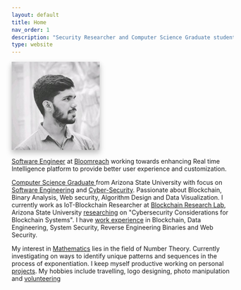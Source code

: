 ```yaml
---
layout: default
title: Home
nav_order: 1
description: "Security Researcher and Computer Science Graduate student at Arizona State University. A passionate Coder, Web developer, Cybersecurity Enthusiast and gamer."
type: website
---
```


<style>
  .hidden{
    color: white;
    user-select: none;
  }
  .down { 
  position: fixed;
  bottom: 20px;
  right: 30px;
  z-index: 99;
  font-size: 18px;
  border: none;
  outline: none;
  padding: 10px;
  border-radius: 25px;
  background-image: linear-gradient(#4593fb, #227efa);
  background-color: #227efa;
  opacity: 0.75;
}
.direction{
  opacity: 0.5;
}
.down:hover {
  animation: none;
  /* opacity: 0.75; */
  box-shadow:
  0 2.8px 2.2px rgba(0, 0, 0, 0.034),
  0 6.7px 5.3px rgba(0, 0, 0, 0.048),
  0 12.5px 10px rgba(0, 0, 0, 0.06),
  0 22.3px 17.9px rgba(0, 0, 0, 0.072),
  0 41.8px 33.4px rgba(0, 0, 0, 0.086),
  0 100px 80px rgba(0, 0, 0, 0.12);
}
.notification {
  animation: blinkingText 0.5s infinite;
  cursor: pointer;
}
@keyframes notification {
  0% {
    opacity: 0.50;
  }  
  50% {
    opacity: 1;
  }  
  100% {
    opacity: 0.50;
  }
}
.blinking {
  animation: blinkingText 1.0s infinite;
  cursor: pointer;
}
.no-blinking {
  animation: none;
  cursor: pointer;
}
@keyframes blinkingText {
  0% {
    opacity: 0.35;
  }
  25% {
    opacity: 0.5;
  }
  50% {
    opacity: 0.70;
  }
  75% {
    opacity: 0.5;
  }
  100% {
    opacity: 0.35;
  }
}
a img
{
  border: 0 none;
}
.image-link
{
  text-decoration: none;
}

.last-item{
  -webkit-mask-image: -webkit-gradient(linear, left top, left bottom, from(rgba(0,0,0,0.75)), to(rgba(0,0,0,0))) !important;
}

.label-items {
  display: flex;
  justify-content: space-between;
  margin-bottom: 0px;
  span {
    color: #666;
  }
}
.progress {
  height: 8px !important;
  margin-bottom: 15px;
}
.progress-bar-ad {
/* background: -webkit-linear-gradient(left, #f2d082 25%, #64f272 75%) !important; */
}
.progress-bar-in {
/* background: -webkit-linear-gradient(left, #f2d082 25%, #f29696 75%) !important; */
}
.progress-bar-be {
/* background: -webkit-linear-gradient(left, #f2d082 25%, #f2c8c8 75%) !important; */
}
</style>

<!-- ![Direction](../../assets/images/arrow-down.png){: .img-responsive .blinking .direction .down} -->


<div class="bootstrap-iso">  
  <!-- <div class="card mb-5" style="box-shadow:  0px 0px 15px 5px rgba(0, 0, 0, 0.075) !important; border-radius: 5px;"> -->
      <div class="card mb-3" style="box-shadow:  0px 0px 0px 0px rgba(0, 0, 0, 0.0) !important; border-radius: 0px; border: 0px; background-color:transparent !important;">
      <!-- <div class="text-center card-header">
          <h4><span style="font-size: 20px"><strong>Atit Gaonkar</strong></span></h4>
      </div> -->
      <div class="card-body">
          <div class="row">            
              <div class="col-xl-5 col-md-5 mb-0 text-center my-auto">
                  <!-- <img alt='Logo - Atit Gaonkar' src="/assets/images/logo.svg" width="100px"> -->
                  <img src="assets/images/atit-gaonkar.jpg" class="img-fluid z-depth-1 rounded-circle shadow atit-intro" alt="Atit Gaonkar" style="box-shadow: 0 5px 10px 0 rgba(0,0,0,0.16),0 8px 15px 0 rgba(0,0,0,0.12) !important;">
                  <div class='col-12 text-center mt-5'>
                  <a href="mailto:atit.sgaonkar@gmail.com" class="fas fa-envelope fs-6 mb-4 mb-md-0 mr-4" target="_blank" alt="Email"></a>
                  <a href="https://www.linkedin.com/in/atit-gaonkar/" class="fab fa-linkedin fs-6 mb-4 mb-md-0 mr-4 " target="_blank" style="" alt="LinkedIn"></a>
                  <a href="https://github.com/asgaonkar" class="fab fa-github fs-6 mb-4 mb-md-0 mr-4" target="_blank" alt="Github"></a>
                  <a href="https://www.instagram.com/atit.sgaonkar/" class="fab fa-instagram fs-6 mb-4 mb-md-0" target="_blank" alt="Instagram"></a>                  
                  </div>
                  <!-- <img src="assets/images/logo.png" class="img-fluid z-depth-1" width="10%" alt="Atit-Gaonkar"> -->
              </div>
              <div class="col-xl-7 col-md-7 mb-0">                  
                  <!-- <h5 class="card-title">Special title treatment</h5> -->
                  <!-- <p class="card-text">With supporting text below as a natural lead-in to additional content.</p> -->
                  <p class="card-text mt-2"><a href="work_experience">Software Engineer</a> at <a href="https://www.bloomreach.com/" target="_blank">Bloomreach</a> working towards enhancing Real time Intelligence platform to provide better user experience and customization. </p>
                  <p class="card-text mt-2"><a href="education">Computer Science Graduate </a> from Arizona State University with focus on <a href="work_experience">Software Engineering</a> and <a href="certification">Cyber-Security</a>. Passionate about Blockchain, Binary Analysis, Web security, Algorithm Design and Data Visualization. I currently work as IoT-Blockchain Researcher at <a href="https://blockchain.asu.edu/" target='blank'>Blockchain Research Lab</a>, Arizona State University <a href="research">researching</a> on "Cybersecurity Considerations for Blockchain Systems". I have <a href="work_experience">work experience</a> in Blockchain, Data Engineering, System Security, Reverse Engineering Binaries and Web Security.</p>
                  <p class="card-text">My interest in <a href="research">Mathematics</a> lies in the field of Number Theory. Currently investigating on ways to identify unique patterns and sequences in the process of exponentiation. I keep myself productive working on personal <a href="projects">projects</a>. My hobbies include travelling, logo designing, photo manipulation and <a href="volunteering">volunteering</a></p>
                  <!-- <a href="resume" class="btn mb-2 mr-2 mt-0 resume" target="blank" style="color:white; background-color: gray !important; cursor: no-drop" title="View Resume">Resume (Online)</a> -->                  
              </div>
          </div>
      </div>
  </div>       
</div>

<script src="https://kit.fontawesome.com/a773360a89.js" crossorigin="anonymous"></script>

<!-- You will often find me <span id="typewriter"></span>
{: .fs-5} -->


<script src="https://code.jquery.com/jquery-3.4.1.slim.min.js" integrity="sha384-J6qa4849blE2+poT4WnyKhv5vZF5SrPo0iEjwBvKU7imGFAV0wwj1yYfoRSJoZ+n" crossorigin="anonymous"></script>
<script src="https://cdn.jsdelivr.net/npm/popper.js@1.16.0/dist/umd/popper.min.js" integrity="sha384-Q6E9RHvbIyZFJoft+2mJbHaEWldlvI9IOYy5n3zV9zzTtmI3UksdQRVvoxMfooAo" crossorigin="anonymous"></script>
<script src="https://stackpath.bootstrapcdn.com/bootstrap/4.4.1/js/bootstrap.min.js" integrity="sha384-wfSDF2E50Y2D1uUdj0O3uMBJnjuUD4Ih7YwaYd1iqfktj0Uod8GCExl3Og8ifwB6" crossorigin="anonymous"></script>
<script src="https://unpkg.com/aos@next/dist/aos.js"></script>
<script>
    $(window).on('load', function() {
        $(window).scrollTop(0);              
        $('.main-content-wrap').scrollTop(0);
        for (var i =0; i<$('.progress').length; i++)
        {
          $('.progress')[i].children[0].classList.add('bg-success');
        }
        $('.main-content-wrap').on('scroll', function() {
          if(document.getElementsByClassName('direction')[0].getAttribute("src").split('-')[1].split('.')[0] == "up")
          {
            document.getElementsByClassName('direction')[0].classList.remove("blinking");
            document.getElementsByClassName('direction')[0].classList.add("no-blinking");
          }
          if ($('.main-content-wrap').scrollTop() >= 100.0) {
            document.getElementsByClassName('direction')[0].setAttribute("src","../../assets/images/arrow-up.png");
          }
          else
          {
            document.getElementsByClassName('direction')[0].setAttribute("src","../../assets/images/arrow-down.png");
          }
          console.log("Scrolled");
      });
      $('.load-more').on('click', function() {
        if ($(this)[0].innerHTML[0]=='M'){
          for(var i=0;i<$('.load-more').length;i++){
          $('.load-more')[i].parentNode.parentNode.getElementsByClassName('last-item-handle')[0].classList.add("last-item");
          $('.load-more')[i].parentNode.parentNode.getElementsByClassName('hides')[0].style.display='none';
          $('.load-more')[i].innerHTML = 'More<i class="fas fa-angle-down fs-7 ml-2" style="vertical-align: middle;" aria-hidden="true"></i>';
          $('.load-more')[i].classList.remove('btn-green');
          $('.load-more')[i].classList.add('btn-blue');
        };
        }
        if ($(this)[0].innerHTML[0]=='M')
        {
          $(this)[0].parentNode.parentNode.getElementsByClassName('last-item-handle')[0].classList.remove("last-item");
          $(this)[0].parentNode.parentNode.getElementsByClassName('hides')[0].style.display='block';
          $(this)[0].innerHTML = 'Less<i class="fas fa-angle-up fs-7 ml-2" style="vertical-align: middle;" aria-hidden="true"></i>';
          $(this)[0].classList.add('btn-green');
          $(this)[0].classList.remove('btn-blue');
        }
        else
        {
          $(this)[0].parentNode.parentNode.getElementsByClassName('last-item-handle')[0].classList.add("last-item");
          $(this)[0].parentNode.parentNode.getElementsByClassName('hides')[0].style.display='none';
          $(this)[0].innerHTML = 'More<i class="fas fa-angle-down fs-7 ml-2" style="vertical-align: middle;" aria-hidden="true"></i>';
          $(this)[0].classList.remove('btn-green');
          $(this)[0].classList.add('btn-blue');
        }
      })      
    });
    function greenDotNotification()
    {
      document.getElementsByClassName('dotNotification')[0].style.color = 'green';
      document.getElementsByClassName('blinkingNotification')[0].style.color = 'green';
    }
    function redDotNotification()
    {
      document.getElementsByClassName('dotNotification')[0].style.color = 'red';
      document.getElementsByClassName('blinkingNotification')[0].style.color = 'red';
    }
    function redirectResume()
    {
      var link = document.createElement('a');
      link.href = 'Atit Gaonkar (Resume).pdf';
      link.setAttribute("target", "_blank");
      link.click();
    }
</script>
